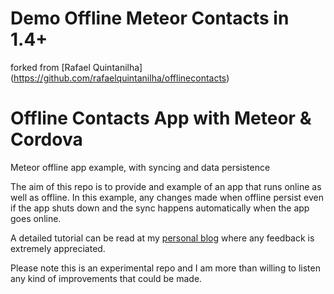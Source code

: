 # Demo Offline Meteor Contacts in 1.4+

forked from [Rafael Quintanilha] (https://github.com/rafaelquintanilha/offlinecontacts)
# Offline Contacts App with Meteor & Cordova
Meteor offline app example, with syncing and data persistence

The aim of this repo is to provide and example of an app that runs online as well as offline. In this example, any changes made when offline persist even if the app shuts down and the sync happens automatically when the app goes online.

A detailed tutorial can be read at my [personal blog](http://rafaelquintanilha.com/offline-app-with-meteor-and-cordova/) where any feedback is extremely appreciated.

Please note this is an experimental repo and I am more than willing to listen any kind of improvements that could be made.

